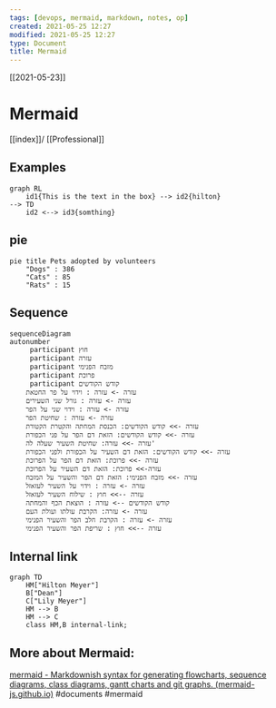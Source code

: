 ```yaml
---
tags: [devops, mermaid, markdown, notes, op]  
created: 2021-05-25 12:27
modified: 2021-05-25 12:27
type: Document
title: Mermaid
---
```

[[2021-05-23]]
# Mermaid
[[index]]/ [[Professional]]


## Examples

```mermaid
graph RL
    id1{This is the text in the box} --> id2{hilton}
--> TD
    id2 <--> id3{somthing}
```
## pie
```mermaid
pie title Pets adopted by volunteers
	"Dogs" : 386
	"Cats" : 85
	"Rats" : 15
```
## Sequence
```mermaid
sequenceDiagram
autonumber
     participant חוץ 
     participant עזרה
     participant מזבח הפנימי
     participant פרוכת 
     participant קודש הקודשים
    עזרה -> עזרה : וידוי על פר החטאת
    עזרה -> עזרה : גורל שני השעירים 
    עזרה -> עזרה : וידוי שני על הפר 
    עזרה -> עזרה : שחיטת הפר 
    עזרה ->> קודש הקודשים: הכנסת המחתה והקטרת הקטורת 
    עזרה ->> קודש הקודשים: הזאת דם הפר על פני הכפורת
    עזרה ->> עזרה: שחיטת השעיר שעלה לה'
    עזרה ->> קודש הקודשים: הזאת דם השעיר על הכפורת ולפני הכפורת
    עזרה ->> פרוכת: הזאת דם הפר על הפרוכת
    עזרה->> פרוכת: הזאת דם השעיר על הפרוכת
    עזרה ->> מזבח הפנימי: הזאת דם הפר והשעיר על המזבח
    עזרה -> עזרה : וידוי על השעיר לעזאזל 
    עזרה -->> חוץ : שילוח השעיר לעזאזל
    קודש הקודשים --> עזרה : הוצאת הכף והמחתה
    עזרה -> עזרה: הקרבת עולתו ועולת העם
    עזרה -> עזרה : הקרבת חלב הפר והשעיר הפנימי
    עזרה -->> חוץ : שריפת הפר והשעיר הפנימי
```


          
## Internal link
```mermaid
graph TD
	HM["Hilton Meyer"]
	B["Dean"]
	C["Lily Meyer"]
	HM --> B
	HM --> C
	class HM,B internal-link;
```

## More about Mermaid: 
[mermaid - Markdownish syntax for generating flowcharts, sequence diagrams, class diagrams, gantt charts and git graphs. (mermaid-js.github.io)](https://mermaid-js.github.io/mermaid/#/)
#documents #mermaid 